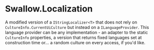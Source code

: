 # Swallow.Localization

A modified version of a `IStringLocalizer<T>` that does not rely on `CultureInfo.CurrentUiCulture` but instead on a `ILanguageProvider`.
This language provider can be any implementation - an adapter to the static `CultureInfo` properties, a version that returns fixed languages set
at construction time or... a random culture on every access, if you'd like.
